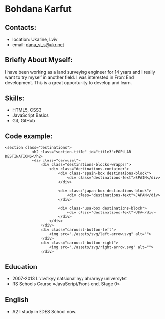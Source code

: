 # Bohdana Karfut

## Contacts:
- location: Ukarine, Lviv
- email: dana_st_s@ukr.net

## Briefly About Myself:
I have been working as a land surveying engineer for 14 years and I really want to try myself in another field. I was interested in Front End development. This is a great opportunity to develop and learn.

## Skills:
- HTML5, CSS3
- JavaScript Basics
- Git, GitHub

## Code example:
```
<section class="destinations">
            <h2 class="section-title" id="title3">POPULAR DESTINATIONS</h2>
            <div class="carousel">
                <div class="destinations-blocks-wrapper">
                    <div class="destinations-container">
                        <div class="spain-box destinations-block">
                            <div class="destinations-text">SPAIN</div>
                        </div>

                        <div class="japan-box destinations-block">
                            <div class="destinations-text">JAPAN</div>
                        </div>

                        <div class="usa-box destinations-block">
                            <div class="destinations-text">USA</div>
                        </div>
                    </div>
                </div>
                <div class="carousel-button-left">
                    <img src="./assets/svg/left-arrow.svg" alt="">
                </div>
                <div class="carousel-button-right">
                    <img src="./assets/svg/right-arrow.svg" alt="">
                </div>
```

## Education
- 2007-2013 Lʹvivsʹkyy natsionalʹnyy ahrarnyy universytet
- RS Schools Course «JavaScript/Front-end. Stage 0»

## English
- A2
I study in EDES School now.
